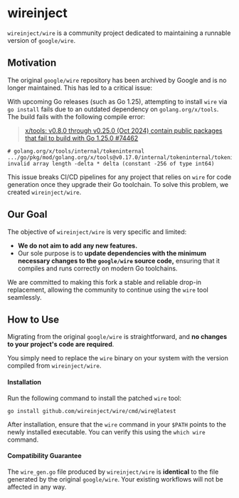 # wireinject

`wireinject/wire` is a community project dedicated to maintaining a runnable version of `google/wire`. 



## Motivation

The original `google/wire` repository has been archived by Google and is no longer maintained. This has led to a critical issue:

With upcoming Go releases (such as Go 1.25), attempting to install `wire` via `go install` fails due to an outdated dependency on `golang.org/x/tools`. The build fails with the following compile error: 

> [x/tools: v0.8.0 through v0.25.0 (Oct 2024) contain public packages that fail to build with Go 1.25.0 #74462](https://github.com/golang/go/issues/74462)

```
# golang.org/x/tools/internal/tokeninternal
.../go/pkg/mod/golang.org/x/tools@v0.17.0/internal/tokeninternal/tokeninternal.go:78:9: invalid array length -delta * delta (constant -256 of type int64)
```

This issue breaks CI/CD pipelines for any project that relies on `wire` for code generation once they upgrade their Go toolchain. To solve this problem, we created `wireinject/wire`.



## Our Goal

The objective of `wireinject/wire` is very specific and limited:

- **We do not aim to add any new features.**
- Our sole purpose is to **update dependencies with the minimum necessary changes to the `google/wire` source code,** ensuring that it compiles and runs correctly on modern Go toolchains.

We are committed to making this fork a stable and reliable drop-in replacement, allowing the community to continue using the `wire` tool seamlessly.



## How to Use

Migrating from the original `google/wire` is straightforward, and **no changes to your project's code are required**.

You simply need to replace the `wire` binary on your system with the version compiled from `wireinject/wire`.



#### Installation

Run the following command to install the patched `wire` tool:

```
go install github.com/wireinject/wire/cmd/wire@latest
```

After installation, ensure that the `wire` command in your `$PATH` points to the newly installed executable. You can verify this using the `which wire` command.



#### Compatibility Guarantee

The `wire_gen.go` file produced by `wireinject/wire` is **identical** to the file generated by the original `google/wire`. Your existing workflows will not be affected in any way.
